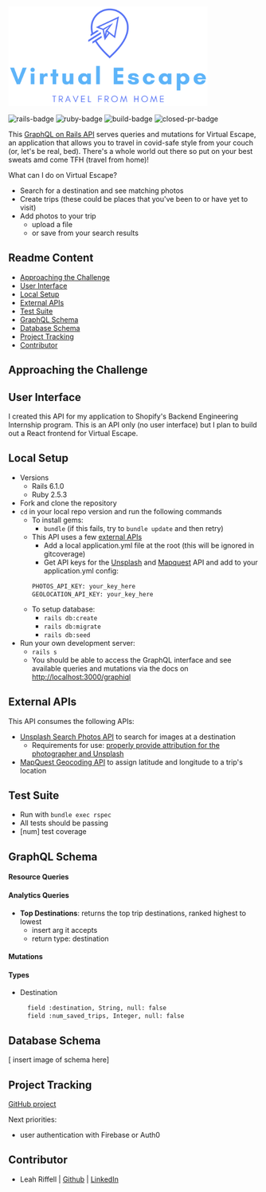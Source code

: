 <img src="app/assets/images/logo.png" width="400"><br>

![rails-badge](https://img.shields.io/badge/Rails-6.1.0-informational?style=flat-square) ![ruby-badge](https://img.shields.io/badge/Ruby-2.5.3-informational?style=flat-square) ![build-badge](https://img.shields.io/travis/leahriffell/photo_repo_api/main?style=flat-square) ![closed-pr-badge](https://img.shields.io/github/issues-pr-closed-raw/leahriffell/photo_repo_api?style=flat-square)

This [GraphQL on Rails API](https://photo-repo-api.herokuapp.com/graphql) serves queries and mutations for Virtual Escape, an application that allows you to travel in covid-safe style from your couch (or, let's be real, bed). There's a whole world out there so put on your best sweats amd come TFH (travel from home)!

What can I do on Virtual Escape?
  - Search for a destination and see matching photos
  - Create trips (these could be places that you've been to or have yet to visit)
  - Add photos to your trip
    - upload a file
    - or save from your search results

## Readme Content
- [Approaching the Challenge](#approaching-the-challenge)
- [User Interface](#user-interface)
- [Local Setup](#local-setup)
- [External APIs](#external-apis)
- [Test Suite](#test-suite)
- [GraphQL Schema](#graphql-schema)
- [Database Schema](#database-schema)
- [Project Tracking](#project-tracking)
- [Contributor](#contributor)

## Approaching the Challenge

## User Interface
I created this API for my application to Shopify's Backend Engineering Internship program.  This is an API only (no user interface) but I plan to build out a React frontend for Virtual Escape.

## Local Setup
- Versions
  - Rails 6.1.0
  - Ruby 2.5.3
- Fork and clone the repository
- `cd` in your local repo version and run the following commands
  - To install gems:
    -  `bundle` (if this fails, try to `bundle update` and then retry)
  - This API uses a few [external APIs](#external-apis)
    - Add a local application.yml file at the root (this will be ignored in gitcoverage)
    - Get API keys for the [Unsplash](https://unsplash.com/join) and [Mapquest](https://developer.mapquest.com/plan_purchase/steps/business_edition/business_edition_free/register) API and add to your application.yml config: 
    ```
    PHOTOS_API_KEY: your_key_here
    GEOLOCATION_API_KEY: your_key_here
    ```
  - To setup database:
    - `rails db:create`
    - `rails db:migrate`
    - `rails db:seed`
- Run your own development server:
  - `rails s`
  - You should be able to access the GraphQL interface and see available queries and mutations via the docs on [http://localhost:3000/graphiql](http://localhost:3000/graphiql)

## External APIs
This API consumes the following APIs:
- [Unsplash Search Photos API](https://unsplash.com/documentation#search-photos) to search for images at a destination
  - Requirements for use: [properly provide attribution for the photographer and Unsplash](https://help.unsplash.com/en/articles/2511315-guideline-attribution)
- [MapQuest Geocoding API](https://developer.mapquest.com/documentation/geocoding-api/) to assign latitude and longitude to a trip's location

## Test Suite
- Run with `bundle exec rspec`
- All tests should be passing
- [num] test coverage

## GraphQL Schema
#### Resource Queries

#### Analytics Queries
  - **Top Destinations**: returns the top trip destinations, ranked highest to lowest
    - insert arg it accepts
    - return type: destination

#### Mutations

#### Types
  - Destination
    ```
      field :destination, String, null: false
      field :num_saved_trips, Integer, null: false
    ```

## Database Schema
[ insert image of schema here]

## Project Tracking
[GitHub project](https://github.com/leahriffell/photo_repo_api/projects/1)

Next priorities:
  - user authentication with Firebase or Auth0


## Contributor
- Leah Riffell |  [Github](https://github.com/leahriffell)  |  [LinkedIn](https://www.linkedin.com/in/leah-riffell/)

